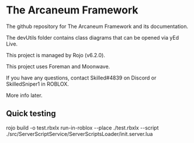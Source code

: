 # The Arcaneum Framework
The github repository for The Arcaneum Framework and its documentation.

The devUtils folder contains class diagrams that can be opened via yEd Live.

This project is managed by Rojo (v6.2.0).

This project uses Foreman and Moonwave.

If you have any questions, contact Skilled#4839 on Discord or SkilledSniper1 in ROBLOX.

More info later.

## Quick testing
rojo build -o test.rbxlx
run-in-roblox --place ./test.rbxlx --script ./src/ServerScriptService/ServerScriptsLoader/init.server.lua
